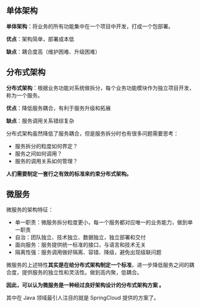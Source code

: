 
## 单体架构

**单体架构**：将业务的所有功能集中在一个项目中开发，打成一个包部署。


**优点**：架构简单，部署成本低

**缺点**：耦合度高（维护困难、升级困难）

## 分布式架构

**分布式架构**：根据业务功能对系统做拆分，每个业务功能模块作为独立项目开发，称为一个服务。


**优点**：降低服务耦合，有利于服务升级和拓展

**缺点**：服务调用关系错综复杂

分布式架构虽然降低了服务耦合，但是服务拆分时也有很多问题需要思考：

-   服务拆分的粒度如何界定？
-   服务之间如何调用？
-   服务的调用关系如何管理？

**人们需要制定一套行之有效的标准来约束分布式架构。**

## 微服务

微服务的架构特征：

-   单一职责：微服务拆分粒度更小，每一个服务都对应唯一的业务能力，做到单一职责
-   自治：团队独立、技术独立、数据独立，独立部署和交付
-   面向服务：服务提供统一标准的接口，与语言和技术无关
-   隔离性强：服务调用做好隔离、容错、降级，避免出现级联问题


微服务的上述特性**其实是在给分布式架构制定一个标准**，进一步降低服务之间的耦合度，提供服务的独立性和灵活性。做到高内聚，低耦合。

**因此，可以认为微服务是一种经过良好架构设计的分布式架构方案 。**

其中在 Java 领域最引人注目的就是 SpringCloud 提供的方案了。